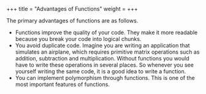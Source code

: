 +++
title = "Advantages of Functions"
weight = 
+++

The primary advantages of functions are as follows.
 * Functions improve the quality of your code. They make it more readable because
   you break your code into logical chunks.
 * You avoid duplicate code. Imagine you are writing an application that simulates
   an airplane, which requires primitive matrix operations such as addition,
   subtraction and multiplication. Without functions you would have to write these
   operations in several places. So whenever you see yourself writing the same
   code, it is a good idea to write a function.
 * You can implement polymorphism through functions. This is one of the most
   important features of functions.
